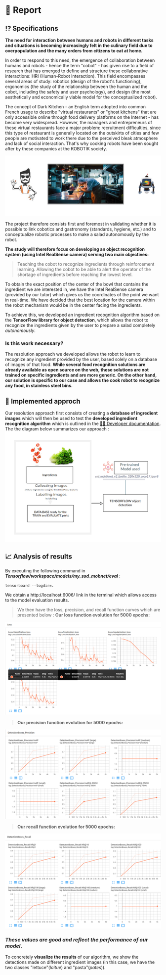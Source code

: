 

# 📖 Report

## ⁉️ Specifications

**The need for interaction between humans and robots in different tasks and situations is becoming increasingly felt in the culinary field due to overpopulation and the many orders from citizens to eat at home.**

In order to respond to this need, the emergence of collaboration between humans and robots - hence the term "cobot" - has given rise to a field of research that has emerged to define and structure these collaborative interactions: HRI (Human-Robot Interaction). This field encompasses several areas of study: robotics (design of the robot's functioning), ergonomics (the study of the relationship between the human and the cobot, including the safety and user psychology), and design (the most aesthetically and economically viable model for the conceptualized robot).

The concept of Dark Kitchen - an English term adopted into common French usage to describe "virtual restaurants" or "ghost kitchens" that are only accessible online through food delivery platforms on the Internet - has become very widespread. However, the managers and entrepreneurs of these virtual restaurants face a major problem: recruitment difficulties, since this type of restaurant is generally located on the outskirts of cities and few people are motivated to work there due to the perceived bleak atmosphere and lack of social interaction. That's why cooking robots have been sought after by these companies at the KOBOTIK society.

<img src="https://github.com/Yoan-GitHub/Kobotik-Cuisine/blob/567edc01d4642c515fbd245a4d2545d2613339ef/assets/img/dark_kitchen.png">

The project therefore consists first and foremost in validating whether it is possible to link cobotics and gastronomy (standards, hygiene, etc.) and to conceptualize robotic processes to make a salad autonomously by the robot. 

**The study will therefore focus on developing an object recognition system (using Intel RealSense camera) serving two main objectives:**
> Teaching the cobot to recognize ingredients through reinforcement learning.
> Allowing the cobot to be able to alert the operator of the shortage of ingredients before reaching the lowest level.

To obtain the exact position of the center of the bowl that contains the ingredient we are interested in, we have the Intel RealSense camera (provided by our tutor) which gives us the coordinates of the point we want in real-time. We have decided that the best location for the camera within the robot mechanism would be in the center facing the ingredients.

To achieve this, we developed an ingredient recognition algorithm based on the **TensorFlow library for object detection**, which allows the robot to recognize the ingredients given by the user to prepare a salad completely _autonomously_.

### Is this work necessary?
The resolution approach we developed allows the robot to learn to recognize any ingredient provided by the user, based solely on a database of images of that food. **While several food recognition solutions are already available as open source on the web, these solutions are not trained on specific ingredients and are more generic. On the other hand, our solution is specific to our case and allows the cook robot to recognize any food, in stainless steel bins.**

## 🔎 Implemented approch

Our resolution approach first consists of creating a **database of ingredient images** which will then be used to test the **developed ingredient recognition algorithm** which is outlined in the [👨‍💻 Developer documentation](docs/developer).
The the diagram below summarizes our approach : 
<img src="https://github.com/Yoan-GitHub/Kobotik-Cuisine/blob/704aa8aea76aef0997a5e6bc237556549bd24d02/assets/img/UML_KOBOTIK_cuisine.png">

## 📈 Analysis of results

By executing the following command in _**Tensorflow/workspace/models/my_ssd_mobnet/eval**_ :

    tensorboard --logdir=.

We obtain a http://localhost:6006/ link in the terminal which allows access to the model evaluation results.

> We then have the loss, precision, and recall function curves which are presented below :
> **Our loss function evolution for 5000 epochs:**
<img src="https://github.com/Yoan-GitHub/Kobotik-Cuisine/blob/12f2ad7fe01661eeaa5025e495b01d9d021f2a8b/assets/img/loss_5000epochs.png">

> **Our precision function evolution for 5000 epochs:**
<img src="https://github.com/Yoan-GitHub/Kobotik-Cuisine/blob/12f2ad7fe01661eeaa5025e495b01d9d021f2a8b/assets/img/precision.png">

> **Our recall function evolution for 5000 epochs:**
<img src ="https://github.com/Yoan-GitHub/Kobotik-Cuisine/blob/12f2ad7fe01661eeaa5025e495b01d9d021f2a8b/assets/img/recall.png">

### _These values are good and reflect the performance of our model_.
To concretely **visualize the results** of our algorithm, we show the detections made on different ingredient images (in this case, we have the two classes "lettuce"(_laitue_) and "pasta"(_pates_)).

